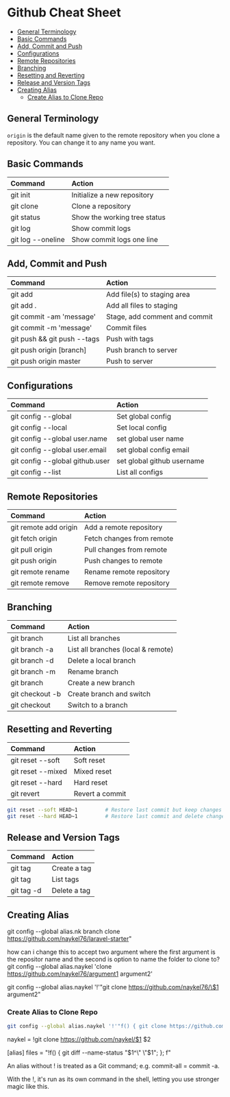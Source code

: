 # Github Cheat Sheet


- [General Terminology](#general-terminology)
- [Basic Commands](#basic-commands)
- [Add, Commit and Push](#add-commit-and-push)
- [Configurations](#configurations)
- [Remote Repositories](#remote-repositories)
- [Branching](#branching)
- [Resetting and Reverting](#resetting-and-reverting)
- [Release and Version Tags](#release-and-version-tags)
- [Creating Alias](#creating-alias)
    - [Create Alias to Clone Repo](#create-alias-to-clone-repo)


## General Terminology

`origin` is the default name given to the remote repository when you clone a repository. You can
change it to any name you want.

## Basic Commands

| Command              | Action                       |
| :------------------- | :--------------------------- |
| git init             | Initialize a new repository  |
| git clone <repo-url> | Clone a repository           |
| git status           | Show the working tree status |
| git log              | Show commit logs             |
| git log --oneline    | Show commit logs one line    |

## Add, Commit and Push

| Command                     | Action                        |
| :-------------------------- | :---------------------------- |
| git add <file>              | Add file(s) to staging area   |
| git add .                   | Add all files to staging      |
| git commit -am 'message'    | Stage, add comment and commit |
| git commit -m 'message'     | Commit files                  |
| git push && git push --tags | Push with tags                |
| git push origin [branch]    | Push branch to server         |
| git push origin master      | Push to server                |

## Configurations

| Command                                | Action                     |
| :------------------------------------- | :------------------------- |
| git config --global <key> <value>      | Set global config          |
| git config --local <key> <value>       | Set local config           |
| git config --global user.name <name>   | set global user name       |
| git config --global user.email <email> | set global config email    |
| git config --global github.user <name> | set global github username |
| git config --list                      | List all configs           |

## Remote Repositories

| Command                       | Action                    |
| :---------------------------- | :------------------------ |
| git remote add origin <url>   | Add a remote repository   |
| git fetch origin              | Fetch changes from remote |
| git pull origin <branch>      | Pull changes from remote  |
| git push origin <branch>      | Push changes to remote    |
| git remote rename <old> <new> | Rename remote repository  |
| git remote remove <name>      | Remove remote repository  |

## Branching 

| Command                   | Action                             |
| :------------------------ | :--------------------------------- |
| git branch                | List all branches                  |
| git branch -a             | List all branches (local & remote) |
| git branch -d <branch>    | Delete a local branch              |
| git branch -m <old> <new> | Rename branch                      |
| git branch <branch>       | Create a new branch                |
| git checkout -b <branch>  | Create branch and switch           |
| git checkout <branch>     | Switch to a branch                 |





## Resetting and Reverting
| Command                    | Action          |
| :------------------------- | :-------------- |
| git reset --soft <commit>  | Soft reset      |
| git reset --mixed <commit> | Mixed reset     |
| git reset --hard <commit>  | Hard reset      |
| git revert <commit>        | Revert a commit |

```bash +torchlight-bash
git reset --soft HEAD~1         # Restore last commit but keep changes
git reset --hard HEAD~1         # Restore last commit and delete changes
```

## Release and Version Tags

| Command          | Action       |
| :--------------- | :----------- |
| git tag <tag>    | Create a tag |
| git tag          | List tags    |
| git tag -d <tag> | Delete a tag |



## Creating Alias

git config --global alias.nk branch clone https://github.com/naykel76/laravel-starter"

how can i change this to accept two argument where the first argument is the repositor name and the second is option to name the folder to clone to?
git config --global alias.naykel 'clone https://github.com/naykel76/argument1 argument2'

git config --global alias.naykel '!'"git clone https://github.com/naykel76/\$1 argument2"


### Create Alias to Clone Repo

```bash +torchlight-bash
git config --global alias.naykel '!'"f() { git clone https://github.com/naykel76/\$1 \$2; }; f"
```

naykel = !git clone https://github.com/naykel/$1 $2

[alias]
files = "!f() { git diff --name-status \"$1^\" \"$1\"; }; f"

An alias without ! is treated as a Git command; e.g. commit-all = commit -a.

With the !, it's run as its own command in the shell, letting you use stronger magic like this.

